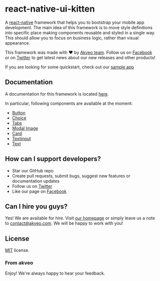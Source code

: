 # react-native-ui-kitten
A [react-native](https://facebook.github.io/react-native/) framework that helps you to bootstrap your mobile app development. The main idea of this framework is to move style definitions into specific place making components reusable and styled in a single way. This should allow you to focus on business logic, rather than visual appearance.

This framework was made with :heart: by [Akveo team](http://akveo.com/). 
Follow us on [Facebook](https://www.facebook.com/akveo) or on [Twitter](https://twitter.com/akveo_inc) to get latest news about our new releases and other products!

If you are looking for some quickstart, check out our [sample app](https://github.com/akveo/react-native-ui-kitten-demo-app)

## Documentation
A documentation for this framework is located [here](https://akveo.github.io/react-native-ui-kitten/).

In particular, following components are available at the moment:
- [Button](https://akveo.github.io/react-native-ui-kitten/articles/button/)
- [Choice](https://akveo.github.io/react-native-ui-kitten/articles/choice/)
- [Tabs](https://akveo.github.io/react-native-ui-kitten/articles/tab/)
- [Modal Image](https://akveo.github.io/react-native-ui-kitten/articles/image/)
- [Card](https://akveo.github.io/react-native-ui-kitten/articles/card/)
- [Textinput](https://akveo.github.io/react-native-ui-kitten/articles/input/)
- [Text](https://akveo.github.io/react-native-ui-kitten/articles/text)

## How can I support developers?
- Star our GitHub repo
- Create pull requests, submit bugs, suggest new features or documentation updates
- Follow us on [Twitter](https://twitter.com/akveo_inc)
- Like our page on [Facebook](https://www.facebook.com/akveo/)

## Can I hire you guys?
Yes! We are available for hire. Visit [our homepage](http://akveo.com/) or simply leave us a note to contact@akveo.com. We will be happy to work with you!

License
-------------
<a href=/LICENSE.txt target="_blank">MIT</a> license.

### From akveo

Enjoy!
We're always happy to hear your feedback.

